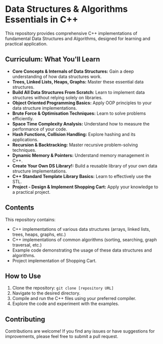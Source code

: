 # Data Structures & Algorithms Essentials in C++

This repository provides comprehensive C++ implementations of fundamental Data Structures and Algorithms, designed for learning and practical application.

## Curriculum: What You'll Learn

* **Core Concepts & Internals of Data Structures:** Gain a deep understanding of how data structures work.
* **Trees, Linked Lists, Heaps, Graphs:** Master these essential data structures.
* **Build All Data Structures From Scratch:** Learn to implement data structures without relying solely on libraries.
* **Object Oriented Programming Basics:** Apply OOP principles to your data structure implementations.
* **Brute Force & Optimisation Techniques:** Learn to solve problems efficiently.
* **Space Time Complexity Analysis:** Understand how to measure the performance of your code.
* **Hash Functions, Collision Handling:** Explore hashing and its applications.
* **Recursion & Backtracking:** Master recursive problem-solving techniques.
* **Dynamic Memory & Pointers:** Understand memory management in C++.
* **Create Your Own DS Library!:** Build a reusable library of your own data structure implementations.
* **C++ Standard Template Library Basics:** Learn to effectively use the STL.
* **Project - Design & Implement Shopping Cart:** Apply your knowledge to a practical project.

## Contents

This repository contains:

* C++ implementations of various data structures (arrays, linked lists, trees, heaps, graphs, etc.)
* C++ implementations of common algorithms (sorting, searching, graph traversal, etc.)
* Example code demonstrating the usage of these data structures and algorithms.
* Project implementation of Shopping Cart.

## How to Use

1.  Clone the repository: `git clone [repository URL]`
2.  Navigate to the desired directory.
3.  Compile and run the C++ files using your preferred compiler.
4.  Explore the code and experiment with the examples.

## Contributing

Contributions are welcome! If you find any issues or have suggestions for improvements, please feel free to submit a pull request.
